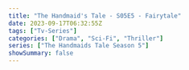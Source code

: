 ```yaml
---
title: "The Handmaid's Tale - S05E5 - Fairytale"
date: 2023-09-17T06:32:55Z
tags: ["Tv-Series"]
categories: ["Drama", "Sci-Fi", "Thriller"]
series: ["The Handmaids Tale Season 5"]
showSummary: false
---
```


  <mux-player stream-type="on-demand"
  src="https://kp3d-my.sharepoint.com/personal/ryoo_kp3d_onmicrosoft_com/_layouts/15/download.aspx?share=EQfv9QA9Yq9PjWUXhbAxzIIB-9c8AM7YevfCsIjWPsdnMA" metadata-video-title="The Handmaid's Tale - S05E5 - Fairytale" prefer-playback="mse" controls>
  </mux-player>
  
  
  <script src="https://cdn.jsdelivr.net/npm/@mux/mux-player"></script>
  
   <script id="UMsLSEzIM601Lezmk6VP13EChrCYf4Q4DrvZrzrA0231Q" type="application/ld+json">
 {
  "@context": "https://schema.org/",
  "@type": "VideoObject",
  "name": "The Handmaid's Tale - S05E5 - Fairytale",
  "contentUrl": "https://stream.mux.com/UMsLSEzIM601Lezmk6VP13EChrCYf4Q4DrvZrzrA0231Q.m3u8",
  "thumbnailUrl": "https://www.themoviedb.org/t/p/original/ipRPHDYIHs5qub4AjNZoBC0HMLQ.jpg?width=314&fit_mode=preserve&time=25",
  "uploadDate": "2023-09-17T06:32:55Z",
}

</script>
